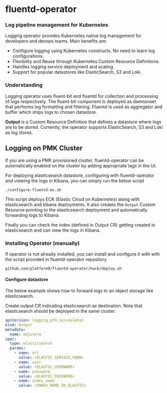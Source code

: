 # fluentd-operator

### Log pipeline management for Kubernetes ###
Logging operator provides Kubernetes native log management for developers and devops teams. Main benefits are:

* Configure logging using Kubernetes constructs. No need to learn log configurations.
* Flexibility and Reuse through Kubernetes Custom Resource Definitions.
* Handles logging service deployment and scaling.
* Support for popular datastores like ElasticSearch, S3 and Loki.

### Understanding ###
Logging operator uses fluent-bit and fluentd for collection and processing of logs respectively. The fluent-bit component is deployed as daemonset that performs log formatting and filtering. Fluentd is used as aggregator and buffer which ships logs to chosen datastore. 

**Output** is a Custom Resource Definition that defines a datastore where logs are to be stored. Currently, the operator supports ElasticSearch, S3 and Loki as log stores.

## Logging on PMK Cluster ###
If you are using a PMK provisioned cluster, fluentd-operator can be automatically enabled on the cluster by adding appropriate tags in the UI.

For deploying elasticsearch datastore, configuring with fluentd-operator and viewing the logs in Kibana, you can simply run the below script

```
./configure-fluentd-es.sh 
```

This script deploys ECK (Elastic Cloud on Kubernetes) along with elasticsearch and kibana deployments. It also creates the `Output` Custom Resource pointing to the elasticsearch deployment and automatically forwarding logs to Kibana.

Finally you can check the index (defined in Output CR) getting created in elasticsearch and can view the logs in Kibana.


### Installing Operator (manually) ###
If operator is not already installed, you can install and configure it with with the script provided in fluentd-operator repository
```
github.com/platform9/fluentd-operator/hack/deploy.sh
```

#### Configure datastore ####
The below example shows how to forward logs to an object storage like elasticsearch.

Create output CR indicating elasticsearch as destination. Note that elasticsearch should be deployed in the same cluster.
```yaml
apiVersion: logging.pf9.io/v1alpha1
kind: Output
metadata:
  name: objstore
spec:
  type: elasticsearch
  params:
    - name: url
      value: <ELASTIC_SERVICE_FQDN>
    - name: user
      value: <ELASTIC_USERNAME>
    - name: password
      value: <ELASTIC_PASSWORD>
    - name: index_name
      value: <INDEX_NAME_IN_ELASTIC>
```
